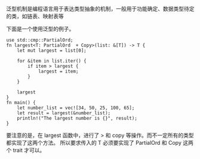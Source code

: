 泛型机制是编程语言用于表达类型抽象的机制，一般用于功能确定、数据类型待定的类，如链表、映射表等


下面是一个使用泛型的例子。

```
use std::cmp::PartialOrd;
fn largest<T: PartialOrd  + Copy>(list: &[T]) -> T {
    let mut largest = list[0];

    for &item in list.iter() {
        if item > largest {
            largest = item;
        }
    }

    largest
}
fn main() {
    let number_list = vec![34, 50, 25, 100, 65];
    let result = largest(&number_list);
    println!("The largest number is {}", result);
}
```

要注意的是，在 largest 函数中，进行了 > 和 copy 等操作。而不一定所有的类型都实现了这两个方法。
所以要求传入的 T 必须要实现了 PartialOrd  和 Copy 这两个 trait 才可以。